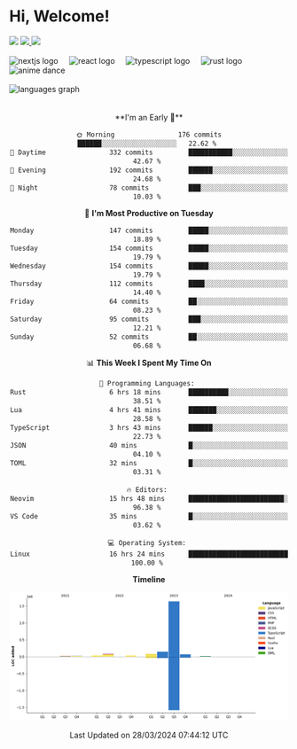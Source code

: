 <div align="center">
  <h1 align="left">
    Hi, Welcome!
  </h1>
  <div align="left">
    <div>
      <img src="https://img.shields.io/github/followers/kraken-afk.svg?style=social&label=Follow&maxAge=2592000" />
      <a href="https://twitter.com/trshppl">
        <img src="https://img.shields.io/twitter/follow/trshppl" />
      </a>
      <a href="https://nv-me.vercel.app">
        <img src="https://img.shields.io/badge/visit-my_site-blue" />
      </a>
    </div>
    <br />
    <div>
      <img src="https://skillicons.dev/icons?i=nextjs" height="40" alt="nextjs logo" />
      <img width="12" />
      <img src="https://skillicons.dev/icons?i=react" height="40" alt="react logo" />
      <img width="12" />
      <img src="https://skillicons.dev/icons?i=ts" height="40" alt="typescript logo" />
      <img width="12" />
      <img src="https://skillicons.dev/icons?i=rust" height="40" alt="rust logo" />
      <img src="https://media.tenor.com/sbvSVkB_hq8AAAAi/anime-dens.gif" alt="anime dance" height="40" />
    </div>
    <br />
    <div>
      <img src="https://github-readme-stats.vercel.app/api/top-langs?username=kraken-afk&locale=en&hide_title=false&layout=compact&card_width=320&langs_count=6&theme=rose_pine&hide_border=true&order=2" height="150" alt="languages graph" />
    </div>
  </div>
  <br />
  <br/>
  <!--START_SECTION:waka-->
**I'm an Early 🐤** 

```text
🌞 Morning                176 commits         ██████░░░░░░░░░░░░░░░░░░░   22.62 % 
🌆 Daytime                332 commits         ███████████░░░░░░░░░░░░░░   42.67 % 
🌃 Evening                192 commits         ██████░░░░░░░░░░░░░░░░░░░   24.68 % 
🌙 Night                  78 commits          ███░░░░░░░░░░░░░░░░░░░░░░   10.03 % 
```
📅 **I'm Most Productive on Tuesday** 

```text
Monday                   147 commits         █████░░░░░░░░░░░░░░░░░░░░   18.89 % 
Tuesday                  154 commits         █████░░░░░░░░░░░░░░░░░░░░   19.79 % 
Wednesday                154 commits         █████░░░░░░░░░░░░░░░░░░░░   19.79 % 
Thursday                 112 commits         ████░░░░░░░░░░░░░░░░░░░░░   14.40 % 
Friday                   64 commits          ██░░░░░░░░░░░░░░░░░░░░░░░   08.23 % 
Saturday                 95 commits          ███░░░░░░░░░░░░░░░░░░░░░░   12.21 % 
Sunday                   52 commits          ██░░░░░░░░░░░░░░░░░░░░░░░   06.68 % 
```


📊 **This Week I Spent My Time On** 

```text
💬 Programming Languages: 
Rust                     6 hrs 18 mins       ██████████░░░░░░░░░░░░░░░   38.51 % 
Lua                      4 hrs 41 mins       ███████░░░░░░░░░░░░░░░░░░   28.58 % 
TypeScript               3 hrs 43 mins       ██████░░░░░░░░░░░░░░░░░░░   22.73 % 
JSON                     40 mins             █░░░░░░░░░░░░░░░░░░░░░░░░   04.10 % 
TOML                     32 mins             █░░░░░░░░░░░░░░░░░░░░░░░░   03.31 % 

🔥 Editors: 
Neovim                   15 hrs 48 mins      ████████████████████████░   96.38 % 
VS Code                  35 mins             █░░░░░░░░░░░░░░░░░░░░░░░░   03.62 % 

💻 Operating System: 
Linux                    16 hrs 24 mins      █████████████████████████   100.00 % 
```

**Timeline**

![Lines of Code chart](https://raw.githubusercontent.com/kraken-afk/kraken-afk/main/assets/bar_graph.png)


 Last Updated on 28/03/2024 07:44:12 UTC
<!--END_SECTION:waka-->
</div>
<br />